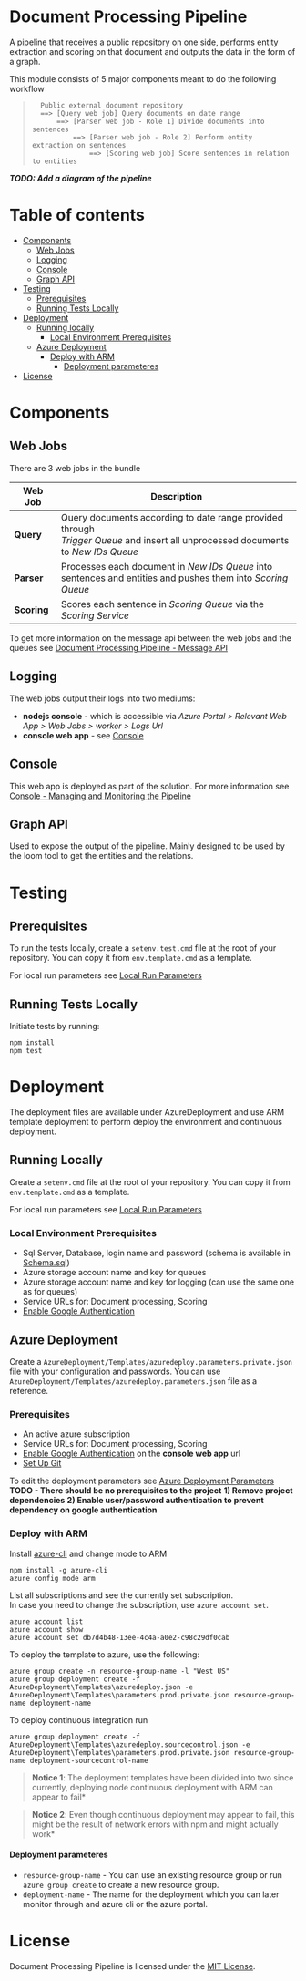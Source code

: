 # Document Processing Pipeline
A pipeline that receives a public repository on one side, 
performs entity extraction and scoring on that document and outputs the data in the form of a graph.

This module consists of 5 major components meant to do the following workflow
>       Public external document repository 
>       ==> [Query web job] Query documents on date range
>           ==> [Parser web job - Role 1] Divide documents into sentences
>               ==> [Parser web job - Role 2] Perform entity extraction on sentences
>                   ==> [Scoring web job] Score sentences in relation to entities
*__TODO: Add a diagram of the pipeline__*

# Table of contents
* [Components](#components)
    * [Web Jobs](#web-jobs)
    * [Logging](#logging)
    * [Console](#console)
    * [Graph API](#graph-api)
* [Testing](#testing)
    * [Prerequisites](#prerequisites)
    * [Running Tests Locally](#running-tests-locally)
* [Deployment](#deployment)
    * [Running locally](#running-locally)
        * [Local Environment Prerequisites](#local-environment-prerequisites)
    * [Azure Deployment](#azure-deployment)
        * [Deploy with ARM](#deploy-with-arm)
            * [Deployment parameteres](#deployment-parameteres)
* [License](#license)

# Components
## Web Jobs
There are 3 web jobs in the bundle

| Web Job      | Description                           |
| ------------ | ------------------------------------- |
|__Query__     |Query documents according to date range provided through <br>*Trigger Queue* and insert all unprocessed documents to *New IDs Queue*
|__Parser__    |Processes each document in *New IDs Queue* into <br>sentences and entities and pushes them into *Scoring Queue*
|__Scoring__   |Scores each sentence in *Scoring Queue* via the *Scoring Service*

To get more information on the message api between the web jobs and the queues see [Document Processing Pipeline - Message API](websites/console/docs/queues.md)

## Logging
The web jobs output their logs into two mediums:
* __nodejs console__ - which is accessible via *Azure Portal > Relevant Web App > Web Jobs > worker > Logs Url*
* __console web app__ - see [Console](##console)

## Console
This web app is deployed as part of the solution. For more information see [Console - Managing and Monitoring the Pipeline](websites/console/docs/console.md)

## Graph API
Used to expose the output of the pipeline.
Mainly designed to be used by the loom tool to get the entities and the relations.

# Testing
## Prerequisites
To run the tests locally, create a `setenv.test.cmd` file at the root of your repository. You can copy it from `env.template.cmd` as a template.

For local run parameters see [Local Run Parameters](websites/console/docs/local-params.md)

## Running Tests Locally
Initiate tests by running:
```
npm install
npm test
```

# Deployment
The deployment files are available under AzureDeployment and use ARM template deployment to perform deploy the environment and continuous deployment.

## Running Locally
Create a `setenv.cmd` file at the root of your repository. You can copy it from `env.template.cmd` as a template.

For local run parameters see [Local Run Parameters](websites/console/docs/local-params.md)

### Local Environment Prerequisites
* Sql Server, Database, login name and password (schema is available in [Schema.sql](deployment/sql/schema.sql))
* Azure storage account name and key for queues
* Azure storage account name and key for logging (can use the same one as for queues)
* Service URLs for: Document processing, Scoring
* [Enable Google Authentication](websites/console/docs/google-auth.md)

## Azure Deployment
Create a `AzureDeployment/Templates/azuredeploy.parameters.private.json` file with your configuration and passwords. 
You can use `AzureDeployment/Templates/azuredeploy.parameters.json` file as a reference.

### Prerequisites
* An active azure subscription
* Service URLs for: Document processing, Scoring
* [Enable Google Authentication](websites/console/docs/google-auth.md) on the **console web app** url
* [Set Up Git](https://help.github.com/articles/set-up-git/)

To edit the deployment parameters see [Azure Deployment Parameters](websites/console/docs/azure-params.md)
**TODO - There should be no prerequisites to the project**
**1) Remove project dependencies**
**2) Enable user/password authentication to prevent dependency on google authentication**

### Deploy with ARM
Install <a href="https://azure.microsoft.com/en-us/documentation/articles/xplat-cli-install/" target="_blank">azure-cli</a> and change mode to ARM
```
npm install -g azure-cli
azure config mode arm
```
List all subscriptions and see the currently set subscription.<br>
In case you need to change the subscription, use `azure account set`.
```
azure account list
azure account show
azure account set db7d4b48-13ee-4c4a-a0e2-c98c29df0cab
```
To deploy the template to azure, use the following:
```
azure group create -n resource-group-name -l "West US"
azure group deployment create -f AzureDeployment\Templates\azuredeploy.json -e AzureDeployment\Templates\parameters.prod.private.json resource-group-name deployment-name
```

To deploy continuous integration run
```
azure group deployment create -f AzureDeployment\Templates\azuredeploy.sourcecontrol.json -e AzureDeployment\Templates\parameters.prod.private.json resource-group-name deployment-sourcecontrol-name
```
> **Notice 1**: The deployment templates have been divided into two since currently, deploying node continuous deployment with ARM can appear to fail*

> **Notice 2**: Even though continuous deployment may appear to fail, this might be the result of network errors with npm and might actually work*

#### Deployment parameteres
* `resource-group-name` - You can use an existing resource group or run `azure group create` to create a new resource group.
* `deployment-name` - The name for the deployment which you can later monitor through and azure cli or the azure portal.

# License
Document Processing Pipeline is licensed under the [MIT License](LICENSE).
